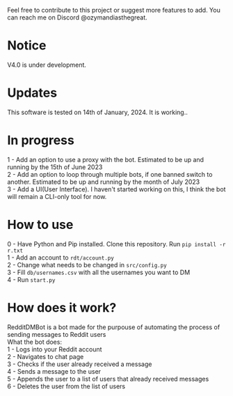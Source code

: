 Feel free to contribute to this project or suggest more features to add. You can reach me on Discord @ozymandiasthegreat.
# Notice
V4.0 is under development.

# Updates
This software is tested on 14th of January, 2024. It is working..<br/>

# In progress
1 - Add an option to use a proxy with the bot. Estimated to be up and running by the 15th of June 2023<br/>
2 - Add an option to loop through multiple bots, if one banned switch to another. Estimated to be up and running by the month of July 2023<br/>
3 - Add a UI(User Interface). I haven't started working on this, I think the bot will remain a CLI-only tool for now.

# How to use
0 - Have Python and Pip installed. Clone this repository. Run ```pip install -r r.txt```<br/>
1 - Add an account to ```rdt/account.py```<br/>
2 - Change what needs to be changed in ```src/config.py```<br/>
3 - Fill ```db/usernames.csv``` with all the usernames you want to DM<br/>
4 - Run ```start.py```

# How does it work?
RedditDMBot is a bot made for the purpouse of automating the process of sending messages to Reddit users<br/>
What the bot does:<br/>
1 - Logs into your Reddit account<br/>
2 - Navigates to chat page<br/>
3 - Checks if the user already received a message<br/>
4 - Sends a message to the user<br/>
5 - Appends the user to a list of users that already received messages<br/>
6 - Deletes the user from the list of users<br/>

